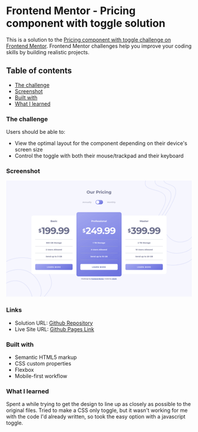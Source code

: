 # Frontend Mentor - Pricing component with toggle solution

This is a solution to the [Pricing component with toggle challenge on Frontend Mentor](https://www.frontendmentor.io/challenges/pricing-component-with-toggle-8vPwRMIC). Frontend Mentor challenges help you improve your coding skills by building realistic projects.

## Table of contents

- [The challenge](#the-challenge)
- [Screenshot](#screenshot)
- [Built with](#built-with)
- [What I learned](#what-i-learned)

### The challenge

Users should be able to:

- View the optimal layout for the component depending on their device's screen size
- Control the toggle with both their mouse/trackpad and their keyboard

### Screenshot

![](screenshot.png)

### Links

- Solution URL: [Github Repository](https://github.com/z3zUK/FEM-Projects/tree/main/FEM-Pricing-component-with-toggle)
- Live Site URL: [Github Pages Link](https://z3zuk.github.io/FEM-Projects/FEM-Pricing-component-with-toggle/index.html)

### Built with

- Semantic HTML5 markup
- CSS custom properties
- Flexbox
- Mobile-first workflow

### What I learned

Spent a while trying to get the design to line up as closely as possible to the original files. Tried to make a CSS only toggle, but it wasn't working for me with the code I'd already written, so took the easy option with a javascript toggle.
